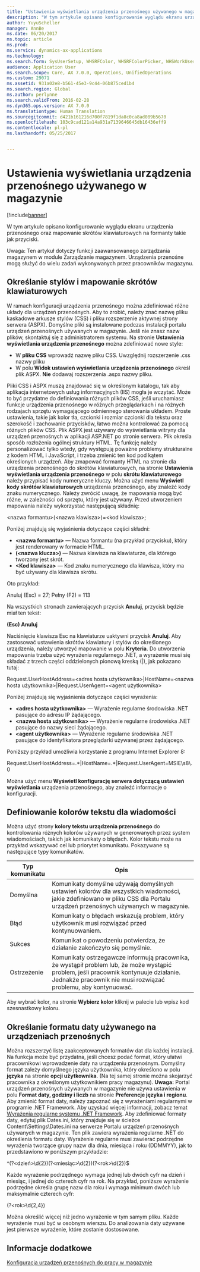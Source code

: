 ```yaml
---
title: "Ustawienia wyświetlania urządzenia przenośnego używanego w magazynie"
description: "W tym artykule opisano konfigurowanie wyglądu ekranu urządzenia przenośnego oraz mapowanie skrótów klawiaturowych na formanty takie jak przyciski."
author: YuyuScheller
manager: AnnBe
ms.date: 06/20/2017
ms.topic: article
ms.prod: 
ms.service: dynamics-ax-applications
ms.technology: 
ms.search.form: SysUserSetup, WHSRFColor, WHSRFColorPicker, WHSWorkUserDisplaySettings
audience: Application User
ms.search.scope: Core, AX 7.0.0, Operations, UnifiedOperations
ms.custom: 29071
ms.assetid: 931a02e8-b561-45e3-9c44-06b875ced1b4
ms.search.region: Global
ms.author: perlynne
ms.search.validFrom: 2016-02-28
ms.dyn365.ops.version: AX 7.0.0
ms.translationtype: Human Translation
ms.sourcegitcommit: d421b161216d700f7819f1da8c0ca8ad089b5670
ms.openlocfilehash: 103c9cad121a14a931a7139646645db16436eff9
ms.contentlocale: pl-pl
ms.lasthandoff: 05/25/2017


---
```


# <a name="warehouse-mobile-device-display-settings"></a>Ustawienia wyświetlania urządzenia przenośnego używanego w magazynie

[!include[banner](../includes/banner.md)]


W tym artykule opisano konfigurowanie wyglądu ekranu urządzenia przenośnego oraz mapowanie skrótów klawiaturowych na formanty takie jak przyciski. 

Uwaga: Ten artykuł dotyczy funkcji zaawansowanego zarządzania magazynem w module Zarządzanie magazynem. Urządzenia przenośne mogą służyć do wielu zadań wykonywanych przez pracowników magazynu.

## <a name="specify-styles-and-map-keyboard-shortcuts"></a>Określanie stylów i mapowanie skrótów klawiaturowych
W ramach konfiguracji urządzenia przenośnego można zdefiniować różne układy dla urządzeń przenośnych. Aby to zrobić, należy znać nazwę pliku kaskadowe arkusze stylów (CSS) i pliku rozszerzenie aktywnej strony serwera (ASPX). Domyślne pliki są instalowane podczas instalacji portalu urządzeń przenośnych używanych w magazynie. Jeśli nie znasz nazw plików, skontaktuj się z administratorem systemu. Na stronie **Ustawienia wyświetlania urządzenia przenośnego** można zdefiniować nowe style:

-    W **pliku CSS** wprowadź nazwę pliku CSS. Uwzględnij rozszerzenie .css nazwy pliku
-   W polu **Widok ustawień wyświetlania urządzenia przenośnego** określ plik ASPX. **Nie** dodawaj rozszerzenia .aspx nazwy pliku.

Pliki CSS i ASPX muszą znajdować się w określonym katalogu, tak aby aplikacja internetowych usług informacyjnych (IIS) mogła je wczytać. Może to być przydatne do definiowania różnych plików CSS, jeśli uruchamiasz funkcje urządzenia przenośnego w różnych przeglądarkach i na różnych rodzajach sprzętu wymagającego odmiennego sterowania układem. Proste ustawienia, takie jak kolor tła, czcionki i rozmiar czcionki dla tekstu oraz szerokość i zachowanie przycisków, łatwo można kontrolować za pomocą różnych plików CSS. Plik ASPX jest używany do wyświetlania witryny dla urządzeń przenośnych w aplikacji ASP.NET po stronie serwera. Plik określa sposób rozłożenia ogólnej struktury HTML. Tę funkcję należy personalizować tylko wtedy, gdy występują poważne problemy strukturalne z kodem HTML i JavaScript, i trzeba zmienić ten kod pod kątem określonych urządzeń. Aby zmapować formanty HTML na stronie dla urządzenia przenośnego do skrótów klawiaturowych, na stronie **Ustawienia wyświetlania urządzenia przenośnego** w polu **skrótu klawiaturowego** należy przypisać kody numeryczne kluczy. Można użyć menu **Wyświetl kody skrótów klawiaturowych** urządzenia przenośnego, aby znaleźć kody znaku numerycznego. Należy zwrócić uwagę, że mapowania mogą być różne, w zależności od sprzętu, który jest używany. Przed utworzeniem mapowania należy wykorzystać następującą składnię:

&lt;nazwa formantu&gt;(&lt;nazwa klawisza&gt;)=&lt;kod klawisza&gt;;

Poniżej znajdują się wyjaśnienia dotyczące części składni:

-   **&lt;nazwa formantu&gt;** — Nazwa formantu (na przykład przycisku), który jest renderowany w formacie HTML.
-   **(&lt;nazwa klucza&gt;)** — Nazwa klawisza na klawiaturze, dla którego tworzony jest skrót.
-   **&lt;Kod klawisza&gt;** — Kod znaku numerycznego dla klawisza, który ma być używany dla klawisza skrótu.

Oto przykład:

Anuluj (Esc) = 27; Pełny (F2) = 113

Na wszystkich stronach zawierających przycisk **Anuluj**, przycisk będzie miał ten tekst:

**(Esc) Anuluj**

Naciśnięcie klawisza Esc na klawiaturze uaktywni przycisk **Anuluj**. Aby zastosować ustawienia skrótów klawiatury i stylów do określonego urządzenia, należy utworzyć mapowanie w polu **Kryteria**. Do utworzenia mapowania trzeba użyć wyrażenia regularnego .NET, a wyrażenie musi się składać z trzech części oddzielonych pionową kreską (|), jak pokazano tutaj:

Request.UserHostAddress=&lt;adres hosta użytkownika&gt;|HostName=&lt;nazwa hosta użytkownika&gt;|Request.UserAgent=&lt;agent użytkownika&gt;

Poniżej znajdują się wyjaśnienia dotyczące części wyrażenia:

-   **&lt;adres hosta użytkownika&gt;** — Wyrażenie regularne środowiska .NET pasujące do adresu IP żądającego.
-   **&lt;nazwa hosta użytkownika&gt;** — Wyrażenie regularne środowiska .NET pasujące do nazwy sieci żądającego.
-   **&lt;agent użytkownika&gt;** — Wyrażenie regularne środowiska .NET pasujące do identyfikatora przeglądarki używanej przez żądającego.

Poniższy przykład umożliwia korzystanie z programu Internet Explorer 8:

Request.UserHostAddress=.\*|HostName=.\*|Request.UserAgent=MSIE\\s8\\.0

Można użyć menu **Wyświetl konfigurację serwera dotyczącą ustawień wyświetlania** urządzenia przenośnego, aby znaleźć informacje o konfiguracji.

## <a name="define-text-colors-for-messages"></a>Definiowanie kolorów tekstu dla wiadomości
Można użyć strony **kolory tekstu urządzenia przenośnego** do kontrolowania różnych kolorów używanych w generowanych przez system wiadomościach, takich jak komunikaty o błędach. Kolor tekstu może na przykład wskazywać cel lub priorytet komunikatu. Pokazywane są następujące typy komunikatów.

| Typ komunikatu | Opis                                                                                                                                                                            |
|--------------|----------------------------------------------------------------------------------------------------------------------------------------------------------------------------------------|
| Domyślna      | Komunikaty domyślne używają domyślnych ustawień kolorów dla wszystkich wiadomości, jakie zdefiniowano w pliku CSS dla Portalu urządzeń przenośnych używanych w magazynie.                                                   |
| Błąd        | Komunikaty o błędach wskazują problem, który użytkownik musi rozwiązać przed kontynuowaniem.                                                                                             |
| Sukces      | Komunikat o powodzeniu potwierdza, że działanie zakończyło się pomyślnie.                                                                                                                                |
| Ostrzeżenie      | Komunikaty ostrzegawcze informują pracownika, że wystąpił problem lub, że może wystąpić problem, jeśli pracownik kontynuuje działanie. Jednakże pracownik nie musi rozwiązać problemu, aby kontynuować. |

Aby wybrać kolor, na stronie **Wybierz kolor** kliknij w palecie lub wpisz kod szesnastkowy koloru.

## <a name="define-the-date-format-to-use-on-mobile-devices"></a>Określanie formatu daty używanego na urządzeniach przenośnych
Można rozszerzyć listę zaakceptowanych formatów dat dla każdej instalacji. Na funkcja może być przydatna, jeśli chcesz podać format, który ułatwi pracownikowi wprowadzenie daty na urządzeniu przenośnym. Domyślny format zależy domyślnego języka użytkownika, który określono w polu **języka** na stronie **opcji użytkownika**. (Na tej samej stronie można skojarzyć pracownika z określonym użytkownikiem pracy magazynu). **Uwaga:** Portal urządzeń przenośnych używanych w magazynie nie używa ustawienia w polu **Format daty, godziny i liczb** na stronie **Preferencje języka i regionu**. Aby zmienić format daty, należy zapoznać się z wyrażeniami regularnymi w programie .NET Framework. Aby uzyskać więcej informacji, zobacz temat [Wyrażenia regularne systemu .NET Framework](http://go.microsoft.com/fwlink/?LinkId=391260). Aby zdefiniować formaty daty, edytuj plik Dates.ini, który znajduje się w ścieżce Content\\Settings\\Dates.ini na serwerze Portalu urządzeń przenośnych używanych w magazynie. Ten plik zawiera wyrażenia regularne .NET do określenia formatu daty. Wyrażenie regularne musi zawierać podrzędne wyrażenia tworzące grupy nazw dla dnia, miesiąca i roku (DDMMYY), jak to przedstawiono w poniższym przykładzie:

^(?&lt;dzień&gt;\\d{2})(?&lt;miesiąc&gt;\\d{2})(?&lt;rok&gt;\\d{2})$

Każde wyrażenie podrzędnego wymaga jednej lub dwóch cyfr na dzień i miesiąc, i jednej do czterech cyfr na rok. Na przykład, poniższe wyrażenie podrzędne określa grupę nazw dla roku i wymaga minimum dwóch lub maksymalnie czterech cyfr:

(?&lt;rok&gt;\\d{2,4})

Można określić więcej niż jedno wyrażenie w tym samym pliku. Każde wyrażenie musi być w osobnym wierszu. Do analizowania daty używane jest pierwsze wyrażenie, które zostanie dostosowane.

<a name="see-also"></a>Informacje dodatkowe
--------

[Konfiguracja urządzeń przenośnych do pracy w magazynie](configure-mobile-devices-warehouse.md)




